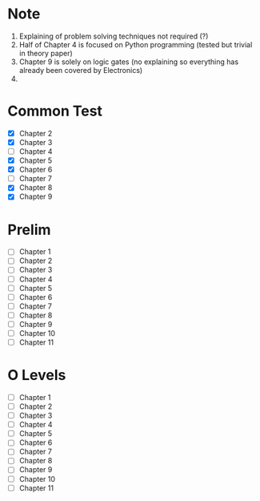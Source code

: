 # Note

1. Explaining of problem solving techniques not required (?)
2. Half of Chapter 4 is focused on Python programming (tested but trivial in theory paper)
3. Chapter 9 is solely on logic gates (no explaining so everything has already been covered by Electronics)
4.

# Common Test

- [x] Chapter 2
- [x] Chapter 3
- [ ] Chapter 4
- [x] Chapter 5
- [x] Chapter 6
- [ ] Chapter 7
- [x] Chapter 8
- [x] Chapter 9

# Prelim

- [ ] Chapter 1
- [ ] Chapter 2
- [ ] Chapter 3
- [ ] Chapter 4
- [ ] Chapter 5
- [ ] Chapter 6
- [ ] Chapter 7
- [ ] Chapter 8
- [ ] Chapter 9
- [ ] Chapter 10
- [ ] Chapter 11

# O Levels

- [ ] Chapter 1
- [ ] Chapter 2
- [ ] Chapter 3
- [ ] Chapter 4
- [ ] Chapter 5
- [ ] Chapter 6
- [ ] Chapter 7
- [ ] Chapter 8
- [ ] Chapter 9
- [ ] Chapter 10
- [ ] Chapter 11